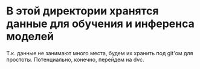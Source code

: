 # В этой директории хранятся данные для обучения и инференса моделей
Т.к. данные не занимают много места, будем их хранить под git'ом для простоты. Потенциально, конечно, перейдем на dvc.